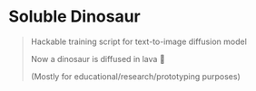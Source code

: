 # Soluble Dinosaur
> Hackable training script for text-to-image diffusion model
> 
> Now a dinosaur is diffused in lava 🫠
>
> (Mostly for educational/research/prototyping purposes)

